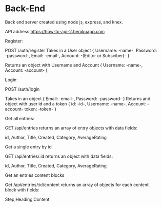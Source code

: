# Back-End
Back end server created using node js, express, and knex.

API address https://how-to-api-2.herokuapp.com

Register:

POST /auth/register
Takes in a User object
    {
        Username: -name-,
        Password: -password-,
        Email: -email-,
        Account: -(Editor or Subsciber)-
    }

Returns an object with Username and Account
    {
        Username: -name-,
        Account: -account-
    }


Login:

POST /auth/login

Takes in an object
    {
        Email: -email-,
        Password: -password-
    }
Returns and object with user id and a token
    {
        id: -id-,
        Username: -name-,
        Account: -account-
        token: -token-
    }

Get all entries:

GET /api/entries
returns an array of entry objects with data fields:

id, Author, Title, Created, Category, AverageRating 


Get a single entry by id

GET /api/entries/:id
returns an object with data fields:

id, Author, Title, Created, Category, AverageRating 

Get an entries content blocks

Get /api/entries/:id/content
returns an array of objects for each content block with fields:

Step,Heading,Content


